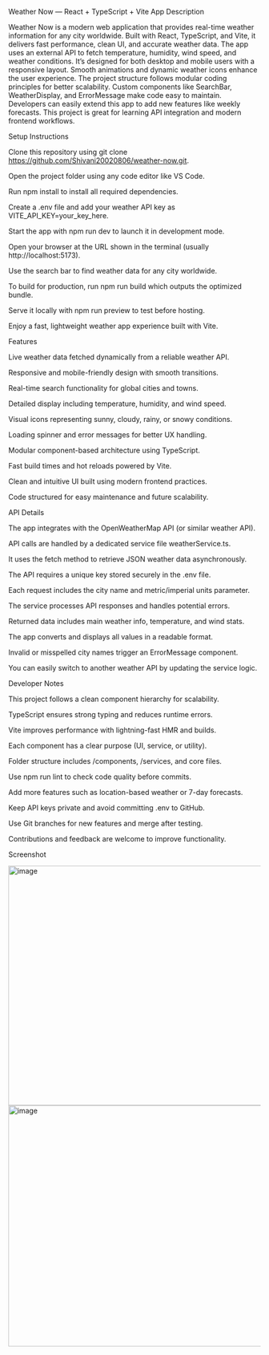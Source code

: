 Weather Now — React + TypeScript + Vite App
 Description

Weather Now is a modern web application that provides real-time weather information for any city worldwide.
Built with React, TypeScript, and Vite, it delivers fast performance, clean UI, and accurate weather data.
The app uses an external API to fetch temperature, humidity, wind speed, and weather conditions.
It’s designed for both desktop and mobile users with a responsive layout.
Smooth animations and dynamic weather icons enhance the user experience.
The project structure follows modular coding principles for better scalability.
Custom components like SearchBar, WeatherDisplay, and ErrorMessage make code easy to maintain.
Developers can easily extend this app to add new features like weekly forecasts.
This project is great for learning API integration and modern frontend workflows.

 Setup Instructions

Clone this repository using git clone https://github.com/Shivani20020806/weather-now.git.

Open the project folder using any code editor like VS Code.

Run npm install to install all required dependencies.

Create a .env file and add your weather API key as VITE_API_KEY=your_key_here.

Start the app with npm run dev to launch it in development mode.

Open your browser at the URL shown in the terminal (usually http://localhost:5173).

Use the search bar to find weather data for any city worldwide.

To build for production, run npm run build which outputs the optimized bundle.

Serve it locally with npm run preview to test before hosting.

Enjoy a fast, lightweight weather app experience built with Vite.

 Features

Live weather data fetched dynamically from a reliable weather API.

Responsive and mobile-friendly design with smooth transitions.

Real-time search functionality for global cities and towns.

Detailed display including temperature, humidity, and wind speed.

Visual icons representing sunny, cloudy, rainy, or snowy conditions.

Loading spinner and error messages for better UX handling.

Modular component-based architecture using TypeScript.

Fast build times and hot reloads powered by Vite.

Clean and intuitive UI built using modern frontend practices.

Code structured for easy maintenance and future scalability.

 API Details

The app integrates with the OpenWeatherMap API (or similar weather API).

API calls are handled by a dedicated service file weatherService.ts.

It uses the fetch method to retrieve JSON weather data asynchronously.

The API requires a unique key stored securely in the .env file.

Each request includes the city name and metric/imperial units parameter.

The service processes API responses and handles potential errors.

Returned data includes main weather info, temperature, and wind stats.

The app converts and displays all values in a readable format.

Invalid or misspelled city names trigger an ErrorMessage component.

You can easily switch to another weather API by updating the service logic.

 Developer Notes

This project follows a clean component hierarchy for scalability.

TypeScript ensures strong typing and reduces runtime errors.

Vite improves performance with lightning-fast HMR and builds.

Each component has a clear purpose (UI, service, or utility).

Folder structure includes /components, /services, and core files.

Use npm run lint to check code quality before commits.

Add more features such as location-based weather or 7-day forecasts.

Keep API keys private and avoid committing .env to GitHub.

Use Git branches for new features and merge after testing.

Contributions and feedback are welcome to improve functionality.


Screenshot

<img width="948" height="478" alt="image" src="https://github.com/user-attachments/assets/db40f038-ff8b-4c0e-942d-7dba5d1bb8c7" />
<img width="954" height="481" alt="image" src="https://github.com/user-attachments/assets/092de042-8849-45f8-b5d8-f29648db8972" />


